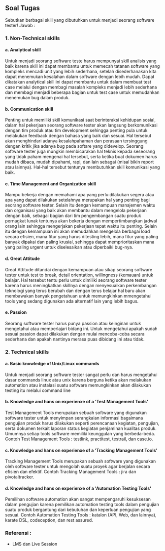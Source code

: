 ## Soal Tugas
Sebutkan berbagai skill yang dibutuhkan untuk menjadi seorang software tester!
Jawab : 

### 1. Non-Technical skills
#### a. Analytical skill 
Untuk menjadi seorang software teste harus mempunyai skill analisis yang baik karena skill ini dapat membantu untuk memecah tatanan software yang kompleks mencadi unit yang lebih sederhana, setelah disederhanakan kita dapat menemukan kesalahan dalam software dengan lebih mudah. Dapat dikatakan analytical skill ini dapat membantu untuk dalam membuat test case melalui dengan membagi masalah kompleks menjadi lebih sederhana dan membagi menjadi beberapa bagian untuk test case untuk memudahkan menemukan bug dalam produk.
#### b. Communication skill
Penting untuk memiliki skill komunikasi saat berinteraksi kehidupan sosial, dalam hal pekerjaan seorang software tester akan langsung berkomunikasi dengan tim produk atau tim development sehingga penting pula untuk melakukan feedback dengan bahasa yang baik dan sesuai. Hal tersebut akan menghindari adanya kesalahpahaman dan perasaan tersinggung dengan kritik jika adanya bug pada softare yang didevelop. Seorang software tester juga mungkin membicarakan hal teknis kepada seseorang yang tidak paham mengenai hal tersebut, serta ketika buat dokumen harus mudah dibaca, mudah dipahami, rapi, dan lain sebagai (misal bikin report atau lainnya). Hal-hal tersebut tentunya membutuhkan skill komunikasi yang baik.
#### c. Time Management and Organization skill
Mampu bekerja dengan memahami apa yang perlu dilakukan segera atau apa yang dapat dilakukan setelahnya merupakan hal yang penting bagi seorang software tester. Selain itu dengan kemampuan manajemen waktu dan organisasi yang baik akan membantu dalam mengelola pekerjaan dengan baik, sebagai bagian dari tim pengembangan suatu produk pernagkat lunak tentunya akan bekerja dengan mempertimbangkan jadwal orang lain sehingga mengerjakan pekerjaan tepat waktu itu penting. Selain itu dengan kemampuan ini akan memudahkan mengelola berbagai load secara efisien, mana fitur yang harus ditesting lebih, mana fitur yang paling banyak dipakai dan paling krusial, sehingga dapat memprioritaskan mana yang paling urgent untuk diselesaikan atau diperbaiki bug-nya. 
#### d. Great Attitude
Great Attitude ditandai dengan kemampuan atau sikap seorang software tester untuk test to break, detail orientation, willingness (kemauan) untuk belajar. Hal tersebut tentu perlu untuk dimiliki seorang software tester karena harus meningkatkan skillnya dengan menyesuaikan perkembangan teknologi yang terus berubah dan dengan terus belajar hal baru akan membawakan banyak pengetahuan untuk memungkinkan mmengetahui tools yang sedang digunakan ada alternatif lain yang lebih bagus.
#### e. Passion
Seorang software tester harus punya passion atau keinginan untuk mengetahui atau memperlajari bidang ini. Untuk mengetahui apakah sudah sesuai passion dapat dilakukan dengan mulai mencoba-coba secara sederhana dan apakah nantinya merasa puas dibidang ini atau tidak. 

### 2. Technical skills
#### a. Basic knowledge of Unix/Linux commands
Untuk menjadi seorang software tester sangat perlu dan harus mengetahui dasar commands linux atau unix karena berguna ketika akan melakukan automation atau instalasi suatu software memungkinkan akan dilakukan testing itu melalui command line
#### b. Knowledge and hans on experienxe of a 'Test Management Tools' 
Test Management Tools merupakan sebuah software yang digunakan software tester untuk menyimpan serangkaian informasi bagaimana pengujian produk harus dilakukan seperti perencanaan kegiatan, pengujian, serta dokumen terkait laporan status kegiatan penjaminan kualitas produk. Umumnya setiap tools software memiliki keunggulan yang berbeda-beda. Contoh Test Management Tools : testlink, practitest, testrail, dan case.io.
#### c. Knowledge and hans on experienxe of a 'Tracking Management Tools'
Tracking Management Tools merupakan sebuah software yang digunakan oleh software tester untuk mengolah suatu proyek agar berjalan secara efisien dan efektif. Contoh Tracking Management Tools : jira dan pivotaltracker.
#### d. Knowledge and hans on experienxe of a 'Automation Testing Tools'
 Pemilihan software automation akan sangat mempengaruhi kesuksesan dalam pengujian karena pemilikan automation testing tools dalam pengujian suatu produk bergantung dari kebutuhan dan keperluan pengujian yang sesuai. Contoh Automation Testing Tools : katalon (API, Web, dan lainnya), karate DSL, codeception, dan rest assured.

### Referensi : 
- LMS dan Live Session
